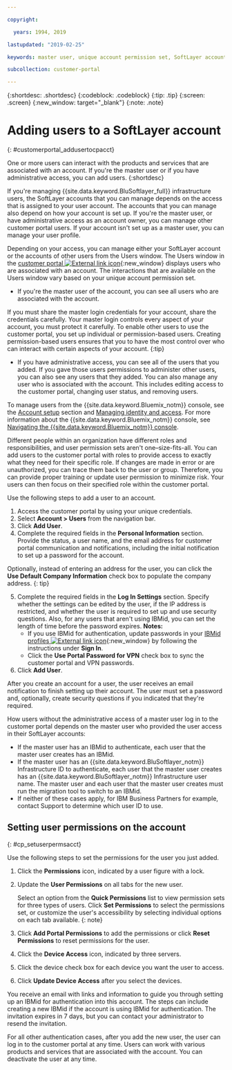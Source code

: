 ```yaml
---

copyright:

  years: 1994, 2019

lastupdated: "2019-02-25"

keywords: master user, unique account permission set, SoftLayer account, account permissions 

subcollection: customer-portal

---
```


{:shortdesc: .shortdesc}
{:codeblock: .codeblock}
{:tip: .tip}
{:screen: .screen}
{:new_window: target="_blank"}
{:note: .note}


# Adding users to a SoftLayer account
{: #customerportal_addusertocpacct}

One or more users can interact with the products and services that are associated with an account. If you're the master user or if you have administrative access, you can add users.
{:shortdesc}

If you're managing {{site.data.keyword.BluSoftlayer_full}} infrastructure users, the SoftLayer accounts that you can manage depends on the access that is assigned to your user account. The accounts that you can manage also depend on how your account is set up. If you're the master user, or have administrative access as an account owner, you can manage other customer portal users. If your account isn't set up as a master user, you can manage your user profile.

Depending on your access, you can manage either your SoftLayer account or the accounts of other users from the Users window. The Users window in the [customer portal ![External link icon](../icons/launch-glyph.svg)](https://control.softlayer.com/){:new_window} displays users who are associated with an account. The interactions that are available on the Users window vary based on your unique account permission set.
  * If you're the master user of the account, you can see all users who are associated with the account.

  If you must share the master login credentials for your account, share the credentials carefully. Your master login controls every aspect of your account, you must protect it carefully. To enable other users to use the customer portal, you set up individual or permission-based users. Creating permission-based users ensures that you to have the most control over who can interact with certain aspects of your account.
{:tip}

  * If you have administrative access, you can see all of the users that you added. If you gave those users permissions to administer other users, you can also see any users that they added. You can also manage any user who is associated with the account. This includes editing access to the customer portal, changing user status, and removing users.

To manage users from the {{site.data.keyword.Bluemix_notm}} console, see the [Account setup](/docs/account?topic=account-signup#signup) section and [Managing identity and access](/docs/iam?topic=iam-getstarted#getstarted). For more information about the {{site.data.keyword.Bluemix_notm}} console, see [Navigating the {{site.data.keyword.Bluemix_notm}} console](/docs/overview?topic=overview-ui#ui).

Different people within an organization have different roles and responsibilities, and user permission sets aren't one–size-fits-all. You can add users to the customer portal with roles to provide access to exactly what they need for their specific role. If changes are made in error or are unauthorized, you can trace them back to the user or group. Therefore, you can provide proper training or update user permission to minimize risk. Your users can then focus on their specified role within the customer portal.

Use the following steps to add a user to an account.

1. Access the customer portal by using your unique credentials.
2. Select **Account > Users** from the navigation bar.
3. Click **Add User**.
4. Complete the required fields in the **Personal Information** section. Provide the status, a user name, and the email address for customer portal communication and notifications, including the initial notification to set up a password for the account.

  Optionally, instead of entering an address for the user, you can click the **Use Default Company Information** check box to populate the company address.
  {: tip}

5. Complete the required fields in the **Log In Settings** section. Specify whether the settings can be edited by the user, if the IP address is restricted, and whether the user is required to set up and use security questions. Also, for any users that aren't using IBMid, you can set the length of time before the password expires.
    **Notes:**
    * If you use IBMid for authentication, update passwords in your [IBMid profiles ![External link icon](../icons/launch-glyph.svg)](https://www.ibm.com/account/profile){:new_window} by following the instructions under **Sign In**.
    * Click the **Use Portal Password for VPN** check box to sync the customer portal and VPN passwords.
6. Click **Add User**.

After you create an account for a user, the user receives an email notification to finish setting up their account. The user must set a password and, optionally, create security questions if you indicated that they're required.

How users without the administrative access of a master user log in to the customer portal depends on the master user who provided the user access in their SoftLayer accounts:
  * If the master user has an IBMid to authenticate, each user that the master user creates has an IBMid.
  * If the master user has an {{site.data.keyword.BluSoftlayer_notm}} Infrastructure ID to authenticate, each user that the master user creates has an {{site.data.keyword.BluSoftlayer_notm}} Infrastructure user name. The master user and each user that the master user creates must run the migration tool to switch to an IBMid.
  * If neither of these cases apply, for IBM Business Partners for example, contact Support to determine which user ID to use.

## Setting user permissions on the account
{: #cp_setuserpermsacct}

Use the following steps to set the permissions for the user you just added.

1. Click the **Permissions** icon, indicated by a user figure with a lock.
2. Update the **User Permissions** on all tabs for the new user.

    Select an option from the **Quick Permissions** list to view permission sets for three types of users. Click **Set             Permissions** to select the permissions set, or customize the user's accessibility by selecting individual options on each     tab available.
    {: note}
    
3. Click **Add Portal Permissions** to add the permissions or click **Reset Permissions** to reset permissions for the user.
4. Click the **Device Access** icon, indicated by three servers.
5. Click the device check box for each device you want the user to access.
6. Click **Update Device Access** after you select the devices.

You receive an email with links and information to guide you through setting up an IBMid for authentication into this account. The steps can include creating a new IBMid if the account is using IBMid for authentication. The invitation expires in 7 days, but you can contact your administrator to resend the invitation.

For all other authentication cases, after you add the new user, the user can log in to the customer portal at any time. Users can work with various products and services that are associated with the account. You can deactivate the user at any time.
